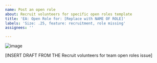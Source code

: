 ```yaml
---
name: Post an open role
about: Recruit volunteers for specific open roles template
title: 'EA: Open Role for: [Replace with NAME OF ROLE]'
labels: 'Size: .25, feature: recruitment, role missing'
assignees: ''

---
```


![image](https://user-images.githubusercontent.com/78319934/129253133-b41b4aa6-accc-4521-b769-000c1e39a46b.png)

[INSERT DRAFT FROM THE Recruit volunteers for team open roles issue]

